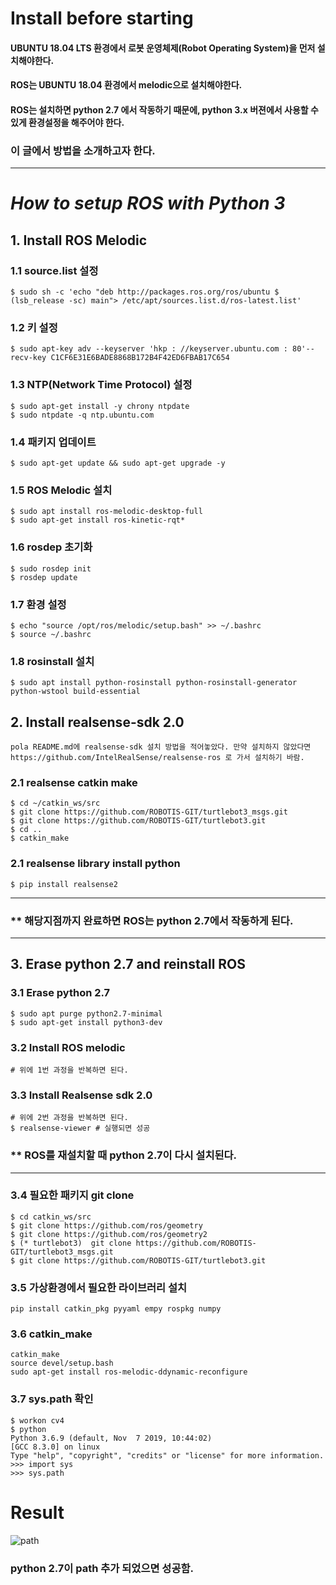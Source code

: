 # Install before starting

#### UBUNTU 18.04 LTS 환경에서 로봇 운영체제(Robot Operating System)을 먼저 설치해야한다.
#### ROS는 UBUNTU 18.04 환경에서 melodic으로 설치해야한다. 
#### ROS는 설치하면 python 2.7 에서 작동하기 때문에, python 3.x 버젼에서 사용할 수 있게 환경설정을 해주어야 한다.
### 이 글에서 방법을 소개하고자 한다.
***
# _How to setup ROS with Python 3_
## 1. Install ROS Melodic
### 1.1 source.list 설정
```
$ sudo sh -c 'echo "deb http://packages.ros.org/ros/ubuntu $ (lsb_release -sc) main"> /etc/apt/sources.list.d/ros-latest.list'
```
### 1.2 키 설정
```
$ sudo apt-key adv --keyserver 'hkp : //keyserver.ubuntu.com : 80'--recv-key C1CF6E31E6BADE8868B172B4F42ED6FBAB17C654
```
### 1.3 NTP(Network Time Protocol) 설정
```
$ sudo apt-get install -y chrony ntpdate
$ sudo ntpdate -q ntp.ubuntu.com
```
### 1.4 패키지 업데이트
```
$ sudo apt-get update && sudo apt-get upgrade -y
```
### 1.5 ROS Melodic 설치
```
$ sudo apt install ros-melodic-desktop-full
$ sudo apt-get install ros-kinetic-rqt*
```
### 1.6 rosdep 초기화
```
$ sudo rosdep init
$ rosdep update
```
### 1.7 환경 설정
```
$ echo "source /opt/ros/melodic/setup.bash" >> ~/.bashrc
$ source ~/.bashrc
```
### 1.8 rosinstall 설치
```
$ sudo apt install python-rosinstall python-rosinstall-generator python-wstool build-essential
```
## 2. Install realsense-sdk 2.0
```
pola README.md에 realsense-sdk 설치 방법을 적어놓았다. 만약 설치하지 않았다면
https://github.com/IntelRealSense/realsense-ros 로 가서 설치하기 바람.
```
### 2.1 realsense catkin make
```
$ cd ~/catkin_ws/src
$ git clone https://github.com/ROBOTIS-GIT/turtlebot3_msgs.git
$ git clone https://github.com/ROBOTIS-GIT/turtlebot3.git
$ cd ..
$ catkin_make
```
### 2.1 realsense library install python
```
$ pip install realsense2
```
***
### ** 해당지점까지 완료하면 ROS는 python 2.7에서 작동하게 된다.
***
## 3. Erase python 2.7 and reinstall ROS
### 3.1 Erase python 2.7
```
$ sudo apt purge python2.7-minimal   
$ sudo apt-get install python3-dev 
```
### 3.2 Install ROS melodic
```
# 위에 1번 과정을 반복하면 된다.
```
### 3.3 Install Realsense sdk 2.0
```
# 위에 2번 과정을 반복하면 된다.
$ realsense-viewer # 실행되면 성공
```
### ** ROS를 재설치할 때 python 2.7이 다시 설치된다.
***
### 3.4 필요한 패키지 git clone
```
$ cd catkin_ws/src
$ git clone https://github.com/ros/geometry
$ git clone https://github.com/ros/geometry2
$ (* turtlebot3)  git clone https://github.com/ROBOTIS-GIT/turtlebot3_msgs.git
$ git clone https://github.com/ROBOTIS-GIT/turtlebot3.git
```
### 3.5 가상환경에서 필요한 라이브러리 설치
```
pip install catkin_pkg pyyaml empy rospkg numpy
```
### 3.6 catkin_make
```
catkin_make
source devel/setup.bash
sudo apt-get install ros-melodic-ddynamic-reconfigure
```
### 3.7 sys.path 확인
```
$ workon cv4
$ python
Python 3.6.9 (default, Nov  7 2019, 10:44:02) 
[GCC 8.3.0] on linux
Type "help", "copyright", "credits" or "license" for more information.
>>> import sys
>>> sys.path
```
# Result
![path](https://user-images.githubusercontent.com/46383014/74743415-afc08c80-52a3-11ea-9505-a5d0c49533f1.png)
### python 2.7이 path 추가 되었으면 성공함.
